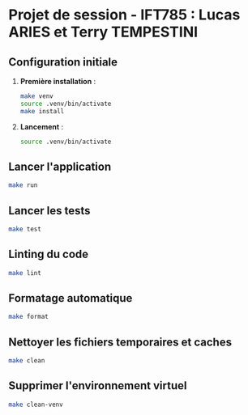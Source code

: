 # Projet de session - IFT785 : Lucas ARIES et Terry TEMPESTINI

## Configuration initiale

1. **Première installation** :
    ```bash
    make venv
    source .venv/bin/activate
    make install
    ```

2. **Lancement** :
    ```bash
    source .venv/bin/activate
    ```

## Lancer l'application
```bash
make run
```

## Lancer les tests
```bash
make test
```

## Linting du code
```bash
make lint
```

## Formatage automatique
```bash
make format
```

## Nettoyer les fichiers temporaires et caches
```bash
make clean
```

## Supprimer l'environnement virtuel
```bash
make clean-venv
```
